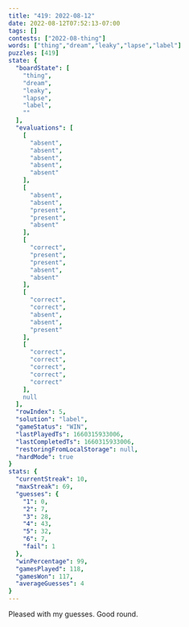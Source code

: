 ```yaml
---
title: "419: 2022-08-12"
date: 2022-08-12T07:52:13-07:00
tags: []
contests: ["2022-08-thing"]
words: ["thing","dream","leaky","lapse","label"]
puzzles: [419]
state: {
  "boardState": [
    "thing",
    "dream",
    "leaky",
    "lapse",
    "label",
    ""
  ],
  "evaluations": [
    [
      "absent",
      "absent",
      "absent",
      "absent",
      "absent"
    ],
    [
      "absent",
      "absent",
      "present",
      "present",
      "absent"
    ],
    [
      "correct",
      "present",
      "present",
      "absent",
      "absent"
    ],
    [
      "correct",
      "correct",
      "absent",
      "absent",
      "present"
    ],
    [
      "correct",
      "correct",
      "correct",
      "correct",
      "correct"
    ],
    null
  ],
  "rowIndex": 5,
  "solution": "label",
  "gameStatus": "WIN",
  "lastPlayedTs": 1660315933006,
  "lastCompletedTs": 1660315933006,
  "restoringFromLocalStorage": null,
  "hardMode": true
}
stats: {
  "currentStreak": 10,
  "maxStreak": 69,
  "guesses": {
    "1": 0,
    "2": 7,
    "3": 28,
    "4": 43,
    "5": 32,
    "6": 7,
    "fail": 1
  },
  "winPercentage": 99,
  "gamesPlayed": 118,
  "gamesWon": 117,
  "averageGuesses": 4
}
---
```


<!-- more -->
Pleased with my guesses. Good round. 
